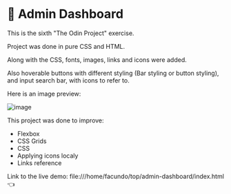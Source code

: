 # 📁 Admin Dashboard
This is the sixth "The Odin Project" exercise.

Project was done in pure CSS and HTML.

Along with the CSS, fonts, images, links and icons were added.

Also hoverable buttons with different styling (Bar styling or button styling), and input search bar, with icons to refer to.

Here is an image preview:

![image](https://github.com/user-attachments/assets/50ab8e80-47d5-4636-b8bb-0ca6d7f9a647)

This project was done to improve:

* Flexbox
* CSS Grids
* CSS
* Applying icons localy
* Links reference

Link to the live demo: file:///home/facundo/top/admin-dashboard/index.html 👈
